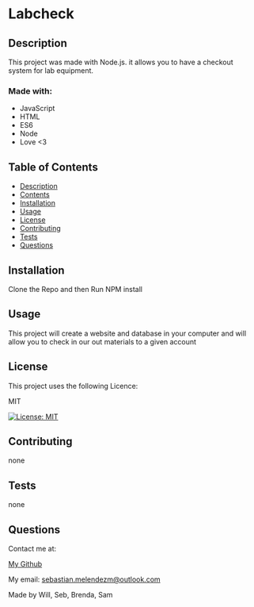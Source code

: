
# Labcheck

## Description

  This project was made with Node.js. it allows you to have a checkout system for lab equipment.
  
### Made with:
  
* JavaScript
* HTML
* ES6
* Node
* Love <3


## Table of Contents
* [Description](#description)
* [Contents](#contents)
* [Installation](#installation) 
* [Usage](#usage)
* [License](#licence)
* [Contributing](#contributing)
* [Tests](#tests)
* [Questions](#questions)


## Installation
  Clone the Repo and then Run NPM install
  
## Usage
  This project will create a website and database in your computer and will allow you to check in our out materials to a given account
   

  ## License
  This project uses the following Licence:


  MIT
  
  [![License: MIT](https://img.shields.io/badge/License-MIT-yellow.svg)](https://opensource.org/licenses/MIT)

    
  

## Contributing
  none

## Tests
  none

## Questions
  Contact me at:


  [My Github](https://github.com/SebasMelendez)


  My email: sebastian.melendezm@outlook.com

Made by Will, Seb, Brenda, Sam

